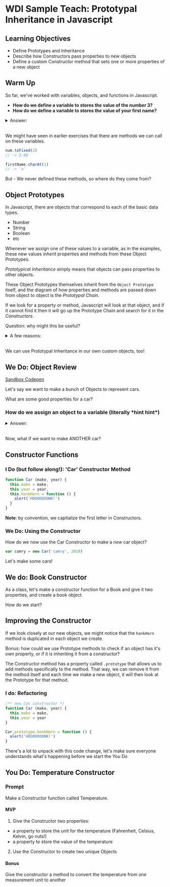 # WDI Sample Teach: Prototypal Inheritance in Javascript

## Learning Objectives

- Define Prototypes and Inheritance
- Describe how Constructors pass properties to new objects
- Define a custom Constructor method that sets one or more properties of a new object

## Warm Up

So far, we've worked with variables, objects, and functions in Javascript.

- **How do we define a variable to stores the value of the number 3?**
- **How do we define a variable to stores the value of your first name?**

<details>
<summary>Answer:<br/><br/></summary>

```js
var num = 3
var firstName = 'Hammad'
```

</details>

We might have seen in earlier exercises that there are methods we can call on these variables.

```js
num.toFixed(2)
// -> 3.00

firstName.charAt(1)
// -> 'a'
```

But - We never defined these methods, so where do they come from?

## Object Prototypes

In Javascript, there are objects that correspond to each of the basic data types.

- Number
- String
- Boolean
- etc

Whenever we assign one of these values to a variable, as in the examples, these new values _inherit_ properties and methods from these Object Prototypes.

_Prototypical Inheritance_ simply means that objects can pass properties to other objects.

These Object Prototypes themselves inherit from the `Object Prototype` itself, and the diagram of how properties and methods are passed down from object to object is the _Prototypal Chain_.

If we look for a property or method, Javascript will look at that object, and if it cannot find it then it will go up the Prototype Chain and search for it in the _Constructors_.

Question: why might this be useful?

<details>
<summary>A few reasons:<br/><br/></summary>

- Reuse properties and methods (DRY)
- Flexible: objects can add their own properties
- Organization

</details>

We can use Prototypal Inheritance in our own custom objects, too!

## We Do: Object Review

[Sandbox Codepen](https://codepen.io/tomatohammado/pen/KJVpXy?editors=0010)

Let's say we want to make a bunch of Objects to represent cars.

What are some good properties for a car?

### How do we assign an object to a variable (literally \*hint hint\*)

<details>
  <summary>Answer:<br/><br/></summary>

  ```js
  var carA = {
    make: 'Camry',
    year: 2010
  }
  ```

</details>

Now, what if we want to make ANOTHER car?

## Constructor Functions

### I Do (but follow along!): 'Car' Constructor Method

```js
function Car (make, year) {
  this.make = make,
  this.year = year,
  this.honkHorn = function () {
    alert('HOOOOOOONK!')
  }
}
```

**Note**: by convention, we capitalize the first letter in Constructors.

### We Do: Using the Constructor

How do we now use the Car Constructor to make a _new_ car object?

```js
var camry = new Car('camry', 2010)
```

Let's make some cars!

## We do: Book Constructor

As a class, let's make a constructor function for a Book and give it two properties, and create a book object.

How do we start?

## Improving the Constructor

If we look closely at our new objects, we might notice that the `honkHorn` method is duplicated in each object we create.

Bonus: how could we use Prototype methods to check if an object has it's own property, or if it is inheriting it from a constructor?

The Constructor method has a property called `.prototype` that allows us to add methods specifically to the method. That way, we can remove it from the method itself and each time we make a new object, it will then look at the Prototype for that method.

### I do: Refactoring

```js
/** new Car constructor */
function Car (make, year) {
  this.make = make,
  this.year = year
}

Car.prototype.honkHorn = function () {
  alert('HOOOOOOONK!')
}
```

There's a lot to unpack with this code change, let's make sure everyone understands what's happening before we start the You Do

## You Do: Temperature Constructor

### Prompt

Make a Constructor function called Temperature.

#### MVP

1. Give the Constructor two properties:

- a property to store the unit for the temperature (Fahrenheit, Celsius, Kelvin, go nuts!)
- a property to store the value of the temperature

2. Use the Constructor to create two unique Objects

#### Bonus

Give the constructor a method to convert the temperature from one measurement unit to another